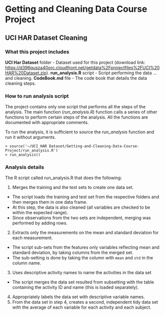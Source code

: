 Getting and Cleaning Data Course Project
=======

UCI HAR Dataset Cleaning
-----------
 
### What this project includes
<strong>UCI Har Dataset</strong> folder - Dataset used for this project (download link: https://d396qusza40orc.cloudfront.net/getdata%2Fprojectfiles%2FUCI%20HAR%20Dataset.zip).
<strong>run_analysis.R</strong> script - Script performing the data ... and cleaning.
<strong>CodeBook.md</strong> file - The code book that details the data cleaning steps.

### How to run analysis script
The project contains only one script that performs all the steps of the analysis. 
The main function (<em>run_analysis.R</em>) function calls a series of other functions to perform certain steps of the analysis. All the functions are documented with appropriate comments.

To run the analysis, it is sufficient to source the <em>run_analysis</em> function and run it without arguments.
```
> source('~/UCI HAR Dataset/Getting-and-Cleaning-Data-Course-Project/run_analysis.R')
> run_analysis()
```

### Analysis details
The R script called run_analysis.R that does the following:
1. Merges the training and the test sets to create one data set.
  * The script loads the training and test set from the respective folders and then merges them in one data frame.
  * At this step, the data is also cleaned (all variables are checked to be within the expected range).
  * Since observations from the two sets are independent, merging was performed by adding rows.
2. Extracts only the measurements on the mean and standard deviation for each measurement. 
  * The script sub-sets from the features only variables reflecting mean and standard deviation, by taking columns from the merged set.
  * The sub-setting is done by taking the column with `mean` and `std` in the column name.
3. Uses descriptive activity names to name the activities in the data set
  * The script merges the data set resulted from subsetting with the table containing the activity ID and name (this is loaded separately).
4. Appropriately labels the data set with descriptive variable names. 
5. From the data set in step 4, creates a second, independent tidy data set with the average of each variable for each activity and each subject.